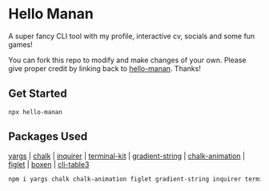 # Hello Manan

A super fancy CLI tool with my profile, interactive cv, socials and some fun games!

You can fork this repo to modify and make changes of your own. Please give proper credit by linking back to [hello-manan](https://github.com/manan-m-shah/hello-manan). Thanks!

## Get Started

```
npx hello-manan
```

## Packages Used

[yargs](https://github.com/yargs/yargs) |
[chalk](https://github.com/chalk/chalk) | 
[inquirer](https://github.com/SBoudrias/Inquirer.js) |
[terminal-kit](https://github.com/cronvel/terminal-kit) |
[gradient-string](https://github.com/bokub/gradient-string) |
[chalk-animation](https://github.com/bokub/chalk-animation) |
[figlet](https://github.com/patorjk/figlet.js) |
[boxen](https://github.com/sindresorhus/boxen) |
[cli-table3](https://github.com/cli-table/cli-table3)


```sh
npm i yargs chalk chalk-animation figlet gradient-string inquirer terminal-kit boxen cli-table3
```
